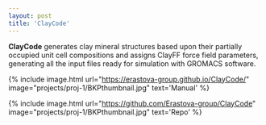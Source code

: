 ```yaml
---
layout: post
title: 'ClayCode'
---
```


**ClayCode** generates clay mineral structures based upon their partially occupied unit cell compositions and assigns ClayFF force field parameters, generating all the input files ready for simulation with GROMACS software.


{% include image.html url="https://erastova-group.github.io/ClayCode/" image="projects/proj-1/BKPthumbnail.jpg" text='Manual' %}


{% include image.html url="https://github.com/Erastova-group/ClayCode" image="projects/proj-1/BKPthumbnail.jpg" text='Repo' %}

